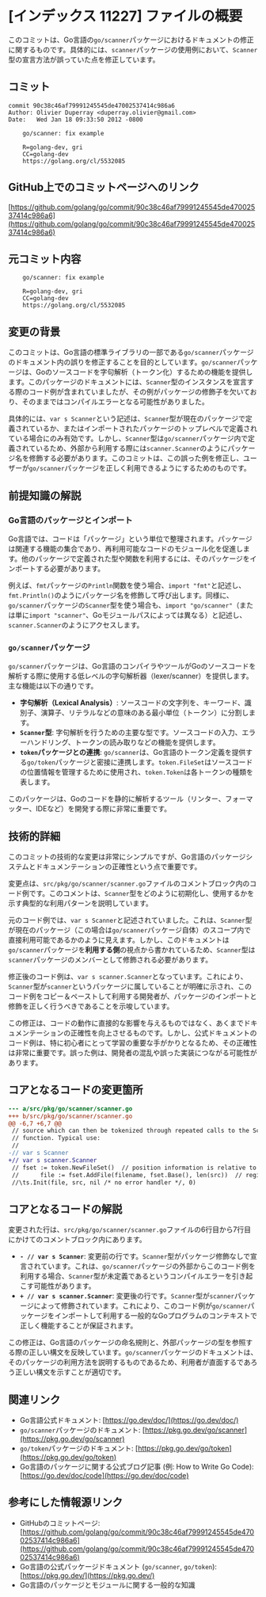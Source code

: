 # [インデックス 11227] ファイルの概要

このコミットは、Go言語の`go/scanner`パッケージにおけるドキュメントの修正に関するものです。具体的には、`scanner`パッケージの使用例において、`Scanner`型の宣言方法が誤っていた点を修正しています。

## コミット

```
commit 90c38c46af79991245545de47002537414c986a6
Author: Olivier Duperray <duperray.olivier@gmail.com>
Date:   Wed Jan 18 09:33:50 2012 -0800

    go/scanner: fix example
    
    R=golang-dev, gri
    CC=golang-dev
    https://golang.org/cl/5532085
```

## GitHub上でのコミットページへのリンク

[https://github.com/golang/go/commit/90c38c46af79991245545de47002537414c986a6](https://github.com/golang/go/commit/90c38c46af79991245545de47002537414c986a6)

## 元コミット内容

```
    go/scanner: fix example
    
    R=golang-dev, gri
    CC=golang-dev
    https://golang.org/cl/5532085
```

## 変更の背景

このコミットは、Go言語の標準ライブラリの一部である`go/scanner`パッケージのドキュメント内の誤りを修正することを目的としています。`go/scanner`パッケージは、Goのソースコードを字句解析（トークン化）するための機能を提供します。このパッケージのドキュメントには、`Scanner`型のインスタンスを宣言する際のコード例が含まれていましたが、その例がパッケージの修飾子を欠いており、そのままではコンパイルエラーとなる可能性がありました。

具体的には、`var s Scanner`という記述は、`Scanner`型が現在のパッケージで定義されているか、またはインポートされたパッケージのトップレベルで定義されている場合にのみ有効です。しかし、`Scanner`型は`go/scanner`パッケージ内で定義されているため、外部から利用する際には`scanner.Scanner`のようにパッケージ名を修飾する必要があります。このコミットは、この誤った例を修正し、ユーザーが`go/scanner`パッケージを正しく利用できるようにするためのものです。

## 前提知識の解説

### Go言語のパッケージとインポート

Go言語では、コードは「パッケージ」という単位で整理されます。パッケージは関連する機能の集合であり、再利用可能なコードのモジュール化を促進します。他のパッケージで定義された型や関数を利用するには、そのパッケージをインポートする必要があります。

例えば、`fmt`パッケージの`Println`関数を使う場合、`import "fmt"`と記述し、`fmt.Println()`のようにパッケージ名を修飾して呼び出します。同様に、`go/scanner`パッケージの`Scanner`型を使う場合も、`import "go/scanner"`（または単に`import "scanner"`、Goモジュールパスによっては異なる）と記述し、`scanner.Scanner`のようにアクセスします。

### `go/scanner`パッケージ

`go/scanner`パッケージは、Go言語のコンパイラやツールがGoのソースコードを解析する際に使用する低レベルの字句解析器（lexer/scanner）を提供します。主な機能は以下の通りです。

*   **字句解析（Lexical Analysis）**: ソースコードの文字列を、キーワード、識別子、演算子、リテラルなどの意味のある最小単位（トークン）に分割します。
*   **`Scanner`型**: 字句解析を行うための主要な型です。ソースコードの入力、エラーハンドリング、トークンの読み取りなどの機能を提供します。
*   **`token`パッケージとの連携**: `go/scanner`は、Go言語のトークン定義を提供する`go/token`パッケージと密接に連携します。`token.FileSet`はソースコードの位置情報を管理するために使用され、`token.Token`は各トークンの種類を表します。

このパッケージは、Goのコードを静的に解析するツール（リンター、フォーマッター、IDEなど）を開発する際に非常に重要です。

## 技術的詳細

このコミットの技術的な変更は非常にシンプルですが、Go言語のパッケージシステムとドキュメンテーションの正確性という点で重要です。

変更点は、`src/pkg/go/scanner/scanner.go`ファイルのコメントブロック内のコード例です。このコメントは、`Scanner`型をどのように初期化し、使用するかを示す典型的な利用パターンを説明しています。

元のコード例では、`var s Scanner`と記述されていました。これは、`Scanner`型が現在のパッケージ（この場合は`go/scanner`パッケージ自体）のスコープ内で直接利用可能であるかのように見えます。しかし、このドキュメントは`go/scanner`パッケージを**利用する側**の視点から書かれているため、`Scanner`型は`scanner`パッケージのメンバーとして修飾される必要があります。

修正後のコード例は、`var s scanner.Scanner`となっています。これにより、`Scanner`型が`scanner`というパッケージに属していることが明確に示され、このコード例をコピー＆ペーストして利用する開発者が、パッケージのインポートと修飾を正しく行うべきであることを示唆しています。

この修正は、コードの動作に直接的な影響を与えるものではなく、あくまでドキュメンテーションの正確性を向上させるものです。しかし、公式ドキュメントのコード例は、特に初心者にとって学習の重要な手がかりとなるため、その正確性は非常に重要です。誤った例は、開発者の混乱や誤った実装につながる可能性があります。

## コアとなるコードの変更箇所

```diff
--- a/src/pkg/go/scanner/scanner.go
+++ b/src/pkg/go/scanner/scanner.go
@@ -6,7 +6,7 @@
 // source which can then be tokenized through repeated calls to the Scan
 // function. Typical use:
 //
-//	var s Scanner
+//	var s scanner.Scanner
 //	fset := token.NewFileSet()  // position information is relative to fset
 //      file := fset.AddFile(filename, fset.Base(), len(src))  // register file
 //\ts.Init(file, src, nil /* no error handler */, 0)
```

## コアとなるコードの解説

変更された行は、`src/pkg/go/scanner/scanner.go`ファイルの6行目から7行目にかけてのコメントブロック内にあります。

*   **`- // var s Scanner`**: 変更前の行です。`Scanner`型がパッケージ修飾なしで宣言されています。これは、`go/scanner`パッケージの外部からこのコード例を利用する場合、`Scanner`型が未定義であるというコンパイルエラーを引き起こす可能性があります。
*   **`+ // var s scanner.Scanner`**: 変更後の行です。`Scanner`型が`scanner`パッケージによって修飾されています。これにより、このコード例が`go/scanner`パッケージをインポートして利用する一般的なGoプログラムのコンテキストで正しく機能することが保証されます。

この修正は、Go言語のパッケージの命名規則と、外部パッケージの型を参照する際の正しい構文を反映しています。`go/scanner`パッケージのドキュメントは、そのパッケージの利用方法を説明するものであるため、利用者が直面するであろう正しい構文を示すことが適切です。

## 関連リンク

*   Go言語公式ドキュメント: [https://go.dev/doc/](https://go.dev/doc/)
*   `go/scanner`パッケージのドキュメント: [https://pkg.go.dev/go/scanner](https://pkg.go.dev/go/scanner)
*   `go/token`パッケージのドキュメント: [https://pkg.go.dev/go/token](https://pkg.go.dev/go/token)
*   Go言語のパッケージに関する公式ブログ記事 (例: How to Write Go Code): [https://go.dev/doc/code](https://go.dev/doc/code)

## 参考にした情報源リンク

*   GitHubのコミットページ: [https://github.com/golang/go/commit/90c38c46af79991245545de47002537414c986a6](https://github.com/golang/go/commit/90c38c46af79991245545de47002537414c986a6)
*   Go言語の公式パッケージドキュメント (`go/scanner`, `go/token`): [https://pkg.go.dev/](https://pkg.go.dev/)
*   Go言語のパッケージとモジュールに関する一般的な知識

